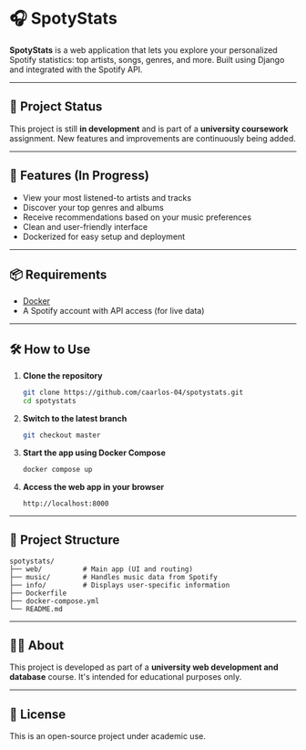 
# 🎧 SpotyStats

**SpotyStats** is a web application that lets you explore your personalized Spotify statistics: top artists, songs, genres, and more. Built using Django and integrated with the Spotify API.

---

## 🚧 Project Status

This project is still **in development** and is part of a **university coursework** assignment. New features and improvements are continuously being added.

---

## 🚀 Features (In Progress)

- View your most listened-to artists and tracks
- Discover your top genres and albums
- Receive recommendations based on your music preferences
- Clean and user-friendly interface
- Dockerized for easy setup and deployment

---

## 📦 Requirements

- [Docker](https://www.docker.com/)
- A Spotify account with API access (for live data)

---

## 🛠️ How to Use

1. **Clone the repository**
   ```bash
   git clone https://github.com/caarlos-04/spotystats.git
   cd spotystats
   ```

2. **Switch to the latest branch**
   ```bash
   git checkout master
   ```

3. **Start the app using Docker Compose**
   ```bash
   docker compose up
   ```

4. **Access the web app in your browser**
   ```
   http://localhost:8000
   ```

---

## 📁 Project Structure

```
spotystats/
├── web/          # Main app (UI and routing)
├── music/        # Handles music data from Spotify
├── info/         # Displays user-specific information
├── Dockerfile
├── docker-compose.yml
└── README.md
```

---

## 👨‍🎓 About

This project is developed as part of a **university web development and database** course. It's intended for educational purposes only.

---

## 📜 License

This is an open-source project under academic use.
